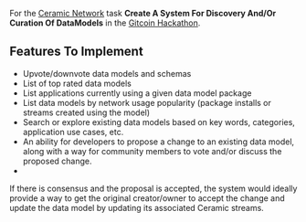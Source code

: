 For the [Ceramic Network](https://ceramic.network/) task **Create A System For Discovery And/Or Curation Of DataModels** in the [Gitcoin Hackathon](https://gitcoin.co/issue/ceramicnetwork/ceramic/82/100026725).

## Features To Implement

* Upvote/downvote data models and schemas
* List of top rated data models
* List applications currently using a given data model package
* List data models by network usage popularity (package installs or streams created using the model)
* Search or explore existing data models based on key words, categories, application use cases, etc.
* An ability for developers to propose a change to an existing data model, along with a way for community members to vote and/or discuss the proposed change.
* 
If there is consensus and the proposal is accepted, the system would ideally provide a way to get the original creator/owner to accept the change and update the data model by updating its associated Ceramic streams.

